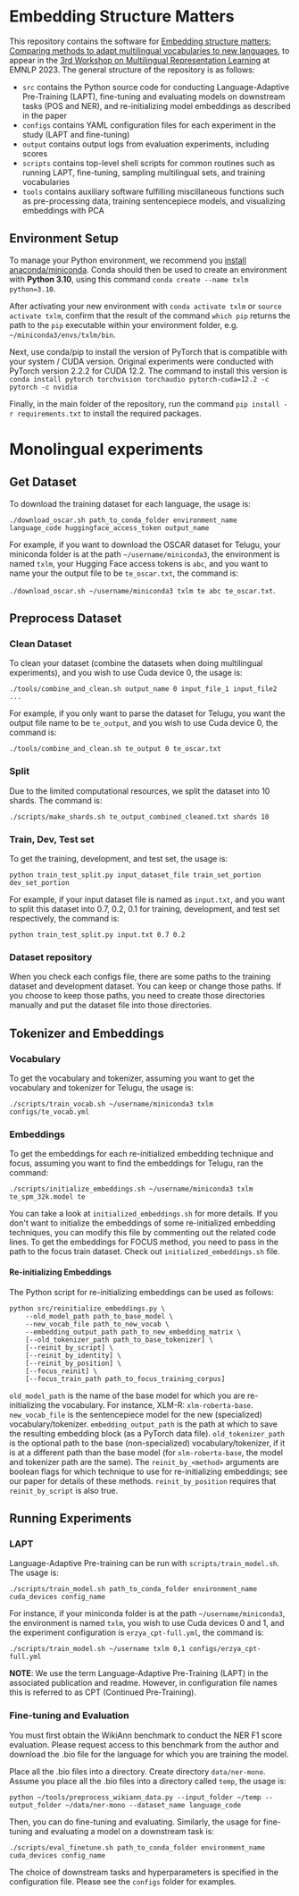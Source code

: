 # Embedding Structure Matters

This repository contains the software for [Embedding structure matters: Comparing methods to adapt multilingual vocabularies to new languages](https://arxiv.org/abs/2309.04679), to appear in the [3rd Workshop on Multilingual Representation Learning](https://sigtyp.github.io/ws2023-mrl.html) at EMNLP 2023. The general structure of the repository is as follows:

- `src` contains the Python source code for conducting Language-Adaptive Pre-Training (LAPT), fine-tuning and evaluating models on downstream tasks (POS and NER), and re-initializing model embeddings as described in the paper
- `configs` contains YAML configuration files for each experiment in the study (LAPT and fine-tuning)
- `output` contains output logs from evaluation experiments, including scores
- `scripts` contains top-level shell scripts for common routines such as running LAPT, fine-tuning, sampling multilingual sets, and training vocabularies
- `tools` contains auxiliary software fulfilling miscillaneous functions such as pre-processing data, training sentencepiece models, and visualizing embeddings with PCA

## Environment Setup
To manage your Python environment, we recommend you [install anaconda/miniconda](https://docs.conda.io/en/latest/miniconda.html). Conda should then be used to create an environment with **Python 3.10**, using this command `conda create --name txlm python=3.10`.

After activating your new environment with `conda activate txlm` or `source activate txlm`, confirm that the result of the command `which pip` returns the path to the `pip` executable within your environment folder, e.g. `~/miniconda3/envs/txlm/bin`.

Next, use conda/pip to install the version of PyTorch that is compatible with your system / CUDA version. Original experiments were conducted with PyTorch version 2.2.2 for CUDA 12.2. The command to install this version is `conda install pytorch torchvision torchaudio pytorch-cuda=12.2 -c pytorch -c nvidia`

Finally, in the main folder of the repository, run the command `pip install -r requirements.txt` to install the required packages.

# Monolingual experiments
## Get Dataset
To download the training dataset for each language, the usage is: 

`./download_oscar.sh path_to_conda_folder environment_name language_code huggingface_access_token output_name`

For example, if you want to download the OSCAR dataset for Telugu, your miniconda folder is at the path `~/username/miniconda3`, the environment is named `txlm`, your Hugging Face access tokens is `abc`, and you want to name your the output file to be `te_oscar.txt`, the command is:

`./download_oscar.sh ~/username/miniconda3 txlm te abc te_oscar.txt`.

## Preprocess Dataset
### Clean Dataset
To clean your dataset (combine the datasets when doing multilingual experiments), and you wish to use Cuda device 0, the usage is:

`./tools/combine_and_clean.sh output_name 0 input_file_1 input_file2 ...`

For example, if you only want to parse the dataset for Telugu, you want the output file name to be `te_output`, and you wish to use Cuda device 0, the command is:

`./tools/combine_and_clean.sh te_output 0 te_oscar.txt`

### Split
Due to the limited computational resources, we split the dataset into 10 shards. The command is:

`./scripts/make_shards.sh te_output_combined_cleaned.txt shards 10`

### Train, Dev, Test set
To get the training, development, and test set, the usage is:

`python train_test_split.py input_dataset_file train_set_portion dev_set_portion`

For example, if your input dataset file is named as `input.txt`, and you want to split this dataset into 0.7, 0.2, 0.1 for training, development, and test set respectively, the command is:

`python train_test_split.py input.txt 0.7 0.2`

### Dataset repository
When you check each configs file, there are some paths to the training dataset and development dataset. You can keep or change those paths. If you choose to keep those paths, you need to create those directories manually and put the dataset file into those directories. 

## Tokenizer and Embeddings
### Vocabulary
To get the vocabulary and tokenizer, assuming you want to get the vocabulary and tokenizer for Telugu, the usage is:

`./scripts/train_vocab.sh ~/username/miniconda3 txlm configs/te_vocab.yml `

### Embeddings
To get the embeddings for each re-initialized embedding technique and focus, assuming you want to find the embeddings for Telugu, ran the command:

`./scripts/initialize_embeddings.sh ~/username/miniconda3 txlm te_spm_32k.model te`

You can take a look at `initialized_embeddings.sh` for more details. If you don't want to initialize the embeddings of some re-initialized embedding techniques, you can modify this file by commenting out the related code lines. To get the embeddings for FOCUS method, you need to pass in the path to the focus train dataset. Check out `initialized_embeddings.sh` file.

#### Re-initializing Embeddings
The Python script for re-initializing embeddings can be used as follows:

```
python src/reinitialize_embeddings.py \
    --old_model_path path_to_base_model \
    --new_vocab_file path_to_new_vocab \
    --embedding_output_path path_to_new_embedding_matrix \
    [--old_tokenizer_path path_to_base_tokenizer] \
    [--reinit_by_script] \
    [--reinit_by_identity] \
    [--reinit_by_position] \
    [--focus_reinit] \
    [--focus_train_path path_to_focus_training_corpus]
```

`old_model_path` is the name of the base model for which you are re-initializing the vocabulary. For instance, XLM-R: `xlm-roberta-base`. `new_vocab_file` is the sentencepiece model for the new (specialized) vocabulary/tokenizer. `embedding_output_path` is the path at which to save the resulting embedding block (as a PyTorch data file). `old_tokenizer_path` is the optional path to the base (non-specialized) vocabulary/tokenizer, if it is at a different path than the base model (for `xlm-roberta-base`, the model and tokenizer path are the same). The `reinit_by_<method>` arguments are boolean flags for which technique to use for re-initializing embeddings; see our paper for details of these methods. `reinit_by_position` requires that `reinit_by_script` is also true.


## Running Experiments

### LAPT
Language-Adaptive Pre-training can be run with `scripts/train_model.sh`. The usage is:

`./scripts/train_model.sh path_to_conda_folder environment_name cuda_devices config_name`

For instance, if your miniconda folder is at the path `~/username/miniconda3`, the environment is named `txlm`, you wish to use Cuda devices 0 and 1, and the experiment configuration is `erzya_cpt-full.yml`, the command is:

`./scripts/train_model.sh ~/username txlm 0,1 configs/erzya_cpt-full.yml`

**NOTE**: We use the term Language-Adaptive Pre-Training (LAPT) in the associated publication and readme. However, in configuration file names this is referred to as CPT (Continued Pre-Training).

### Fine-tuning and Evaluation
You must first obtain the WikiAnn benchmark to conduct the NER F1 score evaluation. Please request access to this benchmark from the author and download the .bio file for the language for which you are training the model.

Place all the .bio files into a directory. Create directory `data/ner-mono`. Assume you place all the .bio files into a directory called `temp`, the usage is:

`python ~/tools/preprocess_wikiann_data.py --input_folder ~/temp --output_folder ~/data/ner-mono --dataset_name language_code`

Then, you can do fine-tuning and evaluating. Similarly, the usage for fine-tuning and evaluating a model on a downstream task is:

`./scripts/eval_finetune.sh path_to_conda_folder environment_name cuda_devices config_name`

The choice of downstream tasks and hyperparameters is specified in the configuration file. Please see the `configs` folder for examples.
